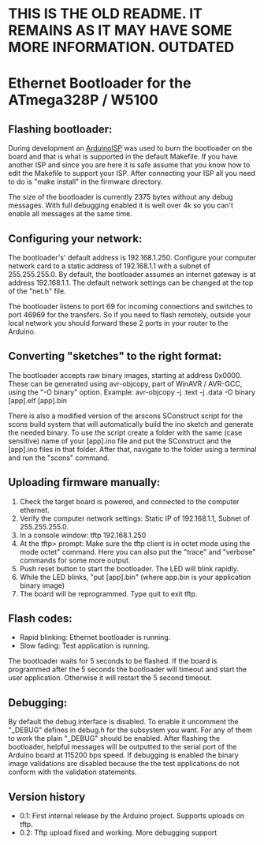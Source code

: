 THIS IS THE OLD README. IT REMAINS AS IT MAY HAVE SOME MORE INFORMATION. OUTDATED
=================================================================================

Ethernet Bootloader for the ATmega328P / W5100
==============================================

Flashing bootloader:
--------------------
During development an [ArduinoISP](http://arduino.cc/en/Tutorial/ArduinoISP "ArduinoISP")
was used to burn the bootloader on the board and that is what is supported in
the default Makefile. If you have another ISP and since you are here it is safe
assume that you know how to edit the Makefile to support your ISP. After
connecting your ISP all you need to do is "make install" in the firmware
directory.

The size of the bootloader is currently 2375 bytes without any debug messages.
With full debugging enabled it is well over 4k so you can't enable all messages
at the same time.


Configuring your network:
-------------------------
The bootloader's' default address is 192.168.1.250. Configure your computer
network card to a static address of 192.168.1.1 with a subnet of 255.255.255.0.
By default, the bootloader assumes an internet gateway is at address
192.168.1.1. The default network settings can be changed at the top of the
"net.h" file.

The bootloader listens to port 69 for incoming connections and switches to
port 46969 for the transfers. So if you need to flash remotely, outside your
local network you should forward these 2 ports in your router to the Arduino.


Converting "sketches" to the right format:
----------------------------------------
The bootloader accepts raw binary images, starting at address 0x0000.
These can be generated using avr-objcopy, part of WinAVR / AVR-GCC, using the
"-O binary" option.
Example: avr-objcopy -j .text -j .data -O binary [app].elf [app].bin

There is also a modified version of the arscons SConstruct script for the scons
build system that will automatically build the ino sketch and generate the
needed binary. To use the script create a folder with the same (case sensitive)
name of your [app].ino file and put the SConstruct and the [app].ino files in that
folder. After that, navigate to the folder using a terminal and run the "scons"
command.


Uploading firmware manually:
----------------------------
1.  Check the target board is powered, and connected to the computer ethernet.
2.  Verify the computer network settings: Static IP of 192.168.1.1, Subnet of 255.255.255.0.
3.  In a console window: tftp 192.168.1.250
4.  At the tftp> prompt: Make sure the tftp client is in octet mode using the
    mode octet" command. Here you can also put the "trace" and "verbose" commands
    for some more output.
5.  Push reset button to start the bootloader. The LED will blink rapidly.
6.  While the LED blinks, "put [app].bin" (where app.bin is your application binary image)
7.  The board will be reprogrammed. Type quit to exit tftp.


Flash codes:
------------
* Rapid blinking: Ethernet bootloader is running.
* Slow fading: Test application is running.

The bootloader waits for 5 seconds to be flashed. If the board is programmed
after the 5 seconds the bootloader will timeout and start the user application.
Otherwise it will restart the 5 second timeout.


Debugging:
----------
By default the debug interface is disabled. To enable it uncomment the "_DEBUG"
defines in debug.h for the subsystem you want. For any of them to work the plain
"_DEBUG" should be enabled. After flashing the bootloader, helpful messages
will be outputted to the serial port of the Arduino board at 115200 bps speed.
If debugging is enabled the binary image validations are disabled because the
the test applications do not conform with the validation statements.


Version history
---------------
* 0.1: First internal release by the Arduino project. Supports uploads on tftp.
* 0.2: Tftp upload fixed and working. More debugging support
